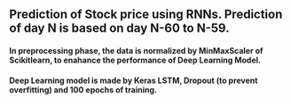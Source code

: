 ## Prediction of Stock price using RNNs. Prediction of day N is based on day N-60 to N-59.

#### In preprocessing phase, the data is normalized by MinMaxScaler of Scikitlearn, to enahance the performance of Deep Learning Model.

#### Deep Learning model is made by Keras LSTM, Dropout (to prevent overfitting) and 100 epochs of training.
